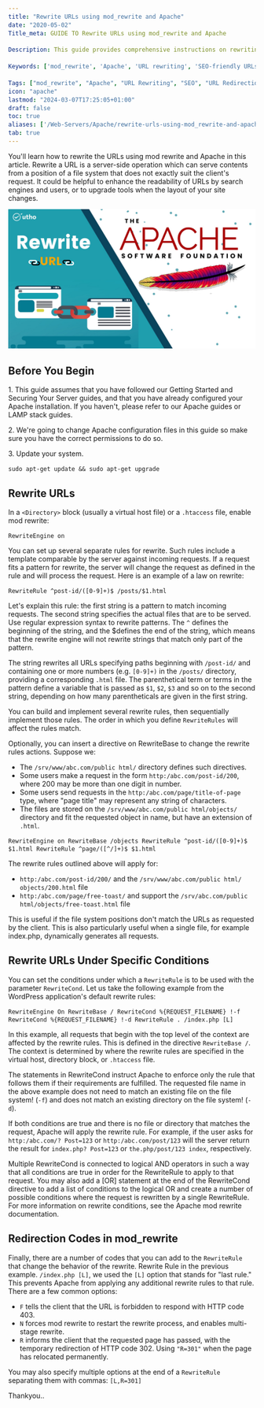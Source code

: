 ```yaml
---
title: "Rewrite URLs using mod_rewrite and Apache"
date: "2020-05-02"
Title_meta: GUIDE TO Rewrite URLs using mod_rewrite and Apache

Description: This guide provides comprehensive instructions on rewriting URLs using mod_rewrite with Apache. Learn how to configure mod_rewrite to create clean, SEO-friendly URLs, redirect traffic, and improve website structure and usability on your Apache server.

Keywords: ['mod_rewrite', 'Apache', 'URL rewriting', 'SEO-friendly URLs', 'URL redirection', 'server configuration']

Tags: ["mod_rewrite", "Apache", "URL Rewriting", "SEO", "URL Redirection", "Server Configuration"]
icon: "apache"
lastmod: "2024-03-07T17:25:05+01:00"
draft: false
toc: true
aliases: ['/Web-Servers/Apache/rewrite-urls-using-mod_rewrite-and-apache/']
tab: true
---
```


You'll learn how to rewrite the URLs using mod rewrite and Apache in this article. Rewrite a URL is a server-side operation which can serve contents from a position of a file system that does not exactly suit the client's request. It could be helpful to enhance the readability of URLs by search engines and users, or to upgrade tools when the layout of your site changes.

![](images/Rewrite-URLs-using-mod_rewrite-and-Apache_utho.jpg)

## Before You Begin

1\. This guide assumes that you have followed our Getting Started and Securing Your Server guides, and that you have already configured your Apache installation. If you haven't, please refer to our Apache guides or LAMP stack guides.

2\. We're going to change Apache configuration files in this guide so make sure you have the correct permissions to do so.

3\. Update your system.

```
sudo apt-get update && sudo apt-get upgrade
```

## Rewrite URLs

In a `<Directory>` block (usually a virtual host file) or a `.htaccess` file, enable mod rewrite:

```file {title="Apache Configuration Option" lang="aconf"}
RewriteEngine on
```

You can set up several separate rules for rewrite. Such rules include a template comparable by the server against incoming requests. If a request fits a pattern for rewrite, the server will change the request as defined in the rule and will process the request. Here is an example of a law on rewrite:

```file {title="Apache Configuration Option" lang="aconf"}
RewriteRule ^post-id/([0-9]+)$ /posts/$1.html
```

Let's explain this rule: the first string is a pattern to match incoming requests. The second string specifies the actual files that are to be served. Use regular expression syntax to rewrite patterns. The `^` defines the beginning of the string, and the $defines the end of the string, which means that the rewrite engine will not rewrite strings that match only part of the pattern.

The string rewrites all URLs specifying paths beginning with `/post-id/` and containing one or more numbers (e.g. `[0-9]+)` in the `/posts/` directory, providing a corresponding `.html` file. The parenthetical term or terms in the pattern define a variable that is passed as `$1`, `$2`, `$3` and so on to the second string, depending on how many parentheticals are given in the first string.

You can build and implement several rewrite rules, then sequentially implement those rules. The order in which you define `RewriteRules` will affect the rules match.

Optionally, you can insert a directive on RewriteBase to change the rewrite rules actions. Suppose we:

- The `/srv/www/abc.com/public html/` directory defines such directives.
- Some users make a request in the form `http:/abc.com/post-id/200`, where 200 may be more than one digit in number.
- Some users send requests in the `http:/abc.com/page/title-of-page` type, where "page title" may represent any string of characters.
- The files are stored on the `/srv/www/abc.com/public html/objects/` directory and fit the requested object in name, but have an extension of `.html`.

```file {title="Apache Configuration Option" lang="aconf"}
RewriteEngine on RewriteBase /objects RewriteRule ^post-id/([0-9]+)$ $1.html RewriteRule ^page/([^/]+)$ $1.html
```

The rewrite rules outlined above will apply for:

- `http:/abc.com/post-id/200/` and the `/srv/www/abc.com/public html/ objects/200.html` file
- `http:/abc.com/page/free-toast/` and support the `/srv/abc.com/public html/objects/free-toast.html` file

This is useful if the file system positions don't match the URLs as requested by the client. This is also particularly useful when a single file, for example index.php, dynamically generates all requests.

## Rewrite URLs Under Specific Conditions

You can set the conditions under which a `RewriteRule` is to be used with the parameter `RewriteCond`. Let us take the following example from the WordPress application's default rewrite rules:

```file {title="Apache Configuration Option for WordPress" lang="aconf"}
RewriteEngine On RewriteBase / RewriteCond %{REQUEST_FILENAME} !-f RewriteCond %{REQUEST_FILENAME} !-d RewriteRule . /index.php [L]
```

In this example, all requests that begin with the top level of the context are affected by the rewrite rules. This is defined in the directive `RewriteBase /`. The context is determined by where the rewrite rules are specified in the virtual host, directory block, or `.htaccess` file.

The statements in RewriteCond instruct Apache to enforce only the rule that follows them if their requirements are fulfilled. The requested file name in the above example does not need to match an existing file on the file system! (`-f`) and does not match an existing directory on the file system! (`-d`).

If both conditions are true and there is no file or directory that matches the request, Apache will apply the rewrite rule. For example, if the user asks for `http:/abc.com/? Post=123` or `http:/abc.com/post/123` will the server return the result for `index.php? Post=123` or `the.php/post/123 index`, respectively.

Multiple RewriteCond is connected to logical AND operators in such a way that all conditions are true in order for the RewriteRule to apply to that request. You may also add a \[OR\] statement at the end of the RewriteCond directive to add a list of conditions to the logical OR and create a number of possible conditions where the request is rewritten by a single RewriteRule. For more information on rewrite conditions, see the Apache mod rewrite documentation.

## Redirection Codes in mod\_rewrite

Finally, there are a number of codes that you can add to the `RewriteRule` that change the behavior of the rewrite. Rewrite Rule in the previous example. `/index.php [L]`, we used the `[L]` option that stands for "last rule." This prevents Apache from applying any additional rewrite rules to that rule. There are a few common options:

- `F` tells the client that the URL is forbidden to respond with HTTP code 403.
- `N` forces mod rewrite to restart the rewrite process, and enables multi-stage rewrite.
- `R` informs the client that the requested page has passed, with the temporary redirection of HTTP code 302. Using `"R=301"` when the page has relocated permanently.

You may also specify multiple options at the end of a `RewriteRule` separating them with commas: `[L,R=301]`

Thankyou..
